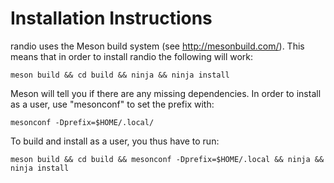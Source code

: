 # Installation Instructions

randio uses the Meson build system (see http://mesonbuild.com/).
This means that in order to install randio the following will work:

    meson build && cd build && ninja && ninja install

Meson will tell you if there are any missing dependencies. In order
to install as a user, use "mesonconf" to set the prefix with:

    mesonconf -Dprefix=$HOME/.local/

To build and install as a user, you thus have to run:

    meson build && cd build && mesonconf -Dprefix=$HOME/.local && ninja && ninja install
